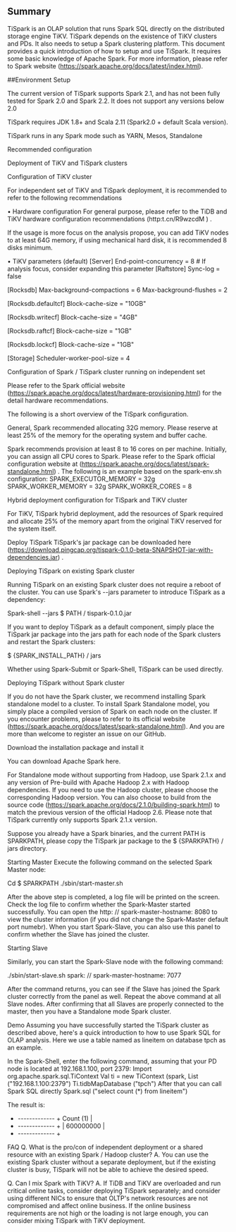 ## Summary

TiSpark is an OLAP solution that runs Spark SQL directly on the distributed storage engine TiKV. TiSpark depends on the existence of TiKV clusters and PDs. It also needs to setup a Spark clustering platform. This document provides a quick introduction of how to setup and use TiSpark. It requires some basic knowledge of Apache Spark. For more information, please refer to Spark website (https://spark.apache.org/docs/latest/index.html).

##Environment Setup

The current version of TiSpark supports Spark 2.1, and has not been fully tested for Spark 2.0 and Spark 2.2. It does not support any versions below 2.0 

TiSpark requires JDK 1.8+ and Scala 2.11 (Spark2.0 + default Scala version).

TiSpark runs in any Spark mode such as YARN, Mesos, Standalone

Recommended configuration

Deployment of TiKV and TiSpark clusters

Configuration of TiKV cluster

For independent set of TiKV and TiSpark deployment, it is recommended to refer to the following recommendations

•	Hardware configuration
For general purpose, please refer to the TiDB and TiKV hardware configuration recommendations (http:t.cn/R9wzcdM ) .

If the usage is more focus on the analysis propose, you can add TiKV nodes to at least 64G memory, if using mechanical hard disk, it is recommended 8 disks minimum.

•	TiKV parameters (default)
[Server]
End-point-concurrency = 8 # If analysis focus, consider expanding this parameter
[Raftstore]
Sync-log = false

[Rocksdb]
Max-background-compactions = 6
Max-background-flushes = 2

[Rocksdb.defaultcf]
Block-cache-size = "10GB"

[Rocksdb.writecf]
Block-cache-size = "4GB"

[Rocksdb.raftcf]
Block-cache-size = "1GB"

[Rocksdb.lockcf]
Block-cache-size = "1GB"

[Storage]
Scheduler-worker-pool-size = 4

 Configuration of Spark / TiSpark cluster running on independent set

Please refer to the Spark official website (https://spark.apache.org/docs/latest/hardware-provisioning.html) for the detail hardware recommendations. 

The following is a short overview of the TiSpark configuration.

General, Spark recommended allocating 32G memory. Please reserve at least 25% of the memory for the operating system and buffer cache.

Spark recommends provision at least 8 to 16 cores on per machine. Initially, you can assign all CPU cores to Spark.
Please refer to the Spark official configuration website at (https://spark.apache.org/docs/latest/spark-standalone.html) . The following is an example based on the spark-env.sh configuration:
SPARK_EXECUTOR_MEMORY = 32g
SPARK_WORKER_MEMORY = 32g
SPARK_WORKER_CORES = 8

Hybrid deployment configuration for TiSpark and TiKV cluster

For TiKV, TiSpark hybrid deployment, add the resources of Spark required and allocate 25% of the memory apart from the original TiKV reserved for the system itself.
  
 Deploy TiSpark
TiSpark's jar package can be downloaded here (https://download.pingcap.org/tispark-0.1.0-beta-SNAPSHOT-jar-with-dependencies.jar) .

Deploying TiSpark on existing Spark cluster

Running TiSpark on an existing Spark cluster does not require a reboot of the cluster. You can use Spark's --jars parameter to introduce TiSpark as a dependency:

Spark-shell --jars $ PATH / tispark-0.1.0.jar

If you want to deploy TiSpark as a default component, simply place the TiSpark jar package into the jars path for each node of the Spark clusters and restart the Spark clusters:

$ {SPARK_INSTALL_PATH} / jars

Whether using Spark-Submit or Spark-Shell, TiSpark can be used directly.

Deploying TiSpark without Spark cluster

If you do not have the Spark cluster, we recommend installing Spark standalone model to a cluster. To install Spark Standalone model, you simply place a compiled version of Spark on each node on the cluster. If you encounter problems, please to refer to its official website (https://spark.apache.org/docs/latest/spark-standalone.html). And you are more than welcome to register an issue on our GitHub.

Download the installation package and install it

You can download Apache Spark here.

For Standalone mode without supporting from Hadoop, use Spark 2.1.x and any version of Pre-build with Apache Hadoop 2.x with Hadoop dependencies. If you need to use the Hadoop cluster, please choose the corresponding Hadoop version. You can also choose to build from the source code (https://spark.apache.org/docs/2.1.0/building-spark.html) to match the previous version of the official Hadoop 2.6. Please note that TiSpark currently only supports Spark 2.1.x version.

Suppose you already have a Spark binaries, and the current PATH is SPARKPATH, please copy the TiSpark jar package to the $ {SPARKPATH} / jars directory.

Starting Master
Execute the following command on the selected Spark Master node:

Cd $ SPARKPATH
./sbin/start-master.sh  

After the above step is completed, a log file will be printed on the screen. Check the log file to confirm whether the Spark-Master started successfully. You can open the http: // spark-master-hostname: 8080 to view the cluster information (if you did not change the Spark-Master default port numebr). When you start Spark-Slave, you can also use this panel to confirm whether the Slave has joined the cluster.

Starting Slave

Similarly, you can start the Spark-Slave node with the following command:

./sbin/start-slave.sh spark: // spark-master-hostname: 7077

After the command returns, you can see if the Slave has joined the Spark cluster correctly from the panel as well. Repeat the above command at all Slave nodes. After confirming that all Slaves are properly connected to the master, then you have a Standalone mode Spark cluster.
  
 Demo
Assuming you have successfully started the TiSpark cluster as described above, here's a quick introduction to how to use Spark SQL for OLAP analysis. Here we use a table named as lineitem on database tpch as an example.

In the Spark-Shell, enter the following command, assuming that your PD node is located at 192.168.1.100, port 2379:
Import org.apache.spark.sql.TiContext
Val ti = new TiContext (spark, List ("192.168.1.100:2379")
Ti.tidbMapDatabase ("tpch")
After that you can call Spark SQL directly
Spark.sql ("select count (*) from lineitem")

The result is:
+ ------------- +
Count (1) |
+ ------------- +
| 600000000 |
+ ------------- +
  
FAQ
Q. What is the pro/con of independent deployment or a shared resource with an existing Spark / Hadoop cluster?
A. You can use the existing Spark cluster without a separate deployment, but if the existing cluster is busy, TiSpark will not be able to achieve the desired speed.

Q. Can I mix Spark with TiKV?
A. If TiDB and TiKV are overloaded and run critical online tasks, consider deploying TiSpark separately; and consider using different NICs to ensure that OLTP's network resources are not compromised and affect online business. If the online business requirements are not high or the loading is not large enough, you can consider mixing TiSpark with TiKV deployment.


